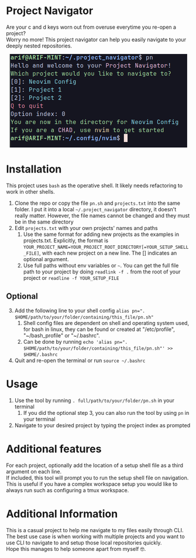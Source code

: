 # Project Navigator
Are your c and d keys worn out from overuse everytime you re-open a project?  
Worry no more! This project navigator can help you easily navigate to your deeply nested repositories.  
<p align="center">
  <img src="https://github.com/Arif-Khalid/project_navigator/blob/main/images/project_navigator_example.png" alt="Project Navigator Example"/>
</p>  

# Installation
This project uses ``bash`` as the operative shell. It likely needs refactoring to work in other shells.
1. Clone the repo or copy the file ``pn.sh`` and ``projects.txt`` into the same folder. I put it into a local ``~/.project_navigator`` directory, it doesn't really matter. However, the file names cannot be changed and they must be in the same directory
2. Edit ``projects.txt`` with your own projects' names and paths
    1. Use the same format for adding new projects as the examples in projects.txt. Explicitly, the format is ``YOUR_PROJECT_NAME=YOUR_PROJECT_ROOT_DIRECTORY[=YOUR_SETUP_SHELL_FILE]``, with each new project on a new line. The [] indicates an optional argument.   
    2. Use full paths without env variables or ``~``. You can get the full file path to your project by doing ``readlink -f .`` from the root of your project or ``readline -f YOUR_SETUP_FILE``
## Optional
3. Add the following line to your shell config ``alias pn=". $HOME/path/to/your/folder/containing/this_file/pn.sh"``  
    1. Shell config files are dependent on shell and operating system used, for bash in linux, they can be found or created at
"/etc/profile", "\~/bash_profile" or "\~/.bashrc".
    2. Can be done by running ``echo 'alias pn=". $HOME/path/to/your/folder/containing/this_file/pn.sh"' >> $HOME/.bashrc``
4. Quit and re-open the terminal or run ``source ~/.bashrc``

# Usage
1. Use the tool by running ``. full/path/to/your/folder/pn.sh`` in your terminal
    1. If you did the optional step 3, you can also run the tool by using ``pn`` in your terminal
2. Navigate to your desired project by typing the project index as prompted

# Additional features
For each project, optionally add the location of a setup shell file as a third argument on each line.  
If included, this tool will prompt you to run the setup shell file on navigation.  
This is useful if you have a complex workspace setup you would like to always run such as configuring a tmux workspace.
# Additional Information
This is a casual project to help me navigate to my files easily through CLI.  
The best use case is when working with multiple projects and you want to use CLI to navigate to and setup those local repositories quickly.  
Hope this manages to help someone apart from myself 🤓.

